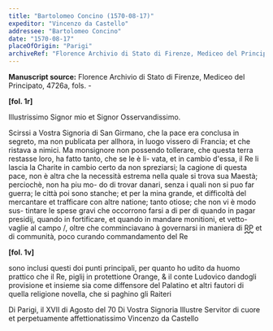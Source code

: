 ```yaml
---
title: "Bartolomeo Concino (1570-08-17)"
expeditor: "Vincenzo da Castello"
addressee: "Bartolomeo Concino"
date: "1570-08-17"
placeOfOrigin: "Parigi"
archiveRef: "Florence Archivio di Stato di Firenze, Mediceo del Principato, 4726a, fols. -"
---
```


**Manuscript source:** Florence Archivio di Stato di Firenze, Mediceo del Principato, 4726a, fols. -

**[fol. 1r]**

Illustrissimo Signor  mio et Signor Osservandissimo.


Scirssi a Vostra Signoria  di San Girmano, che la pace era 
conclusa in segreto, ma non publicata per allhora, in luogo vissero di Francia; et che ristava a nimici. Ma monsignore non possendo 
tollerare, che questa terra restasse loro, ha fatto tanto, che se le è li-
vata, et in cambio d'essa, il Re li lascia la Charite in cambio certo 
da non spreziarsi; la cagione di questa pace, non è altra che la 
necessità estrema nella quale si trova sua Maestà; perciochè, non ha piu mo-
do di trovar danari, senza i quali non si puo far guerra; le città 
poi sono stanche; et per la mina grande, et difficoltà del mercantare 
et trafficare con altre natione; tanto otiose; che non vi è modo sus-
tintare le spese gravi che occorrono farsi a di per di quando in pagar 
presidij, quando in fortificare, et quando in mandare monitioni, et vetto-
vaglie al campo /, oltre che comminciavano à governarsi in maniera di 
<span style="text-decoration: underline wavy;">RP</span> et di communità, poco curando commandamento  del Re


**[fol. 1v]**


sono inclusi questi doi punti principali, per quanto ho udito da huomo prattico 
che il Re, piglij in protettione Orange, & il conte Ludovico
dandogli provisione et insieme sia come diffensore del Palatino
et altri fautori di quella religione novella, che si paghino gli Raiteri

Di Parigi, il XVII di Agosto del 70
Di Vostra Signoria Illustre 
Servitor di cuore et perpetuamente 
affettionatissimo 
Vincenzo da Castello



